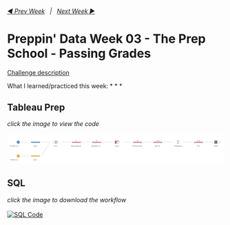 <h6><a href="../Week_2/README.md">◀  Prev Week</a>&nbsp;&nbsp;&nbsp;|&nbsp;&nbsp;&nbsp;<a href="../Week_4/README.md">Next Week  ▶</a></h6>

# Preppin' Data Week 03 - The Prep School - Passing Grades

[Challenge description](https://preppindata.blogspot.com/2019/02/2019-week-3.html)

What I learned/practiced this week:
*
*
*

## Tableau Prep
<i>click the image to view the code</i><br>
<br>
<a href="Challenge 2022 week 3.tflx">
<img src="PD 2022 wk 3.png?raw=true" alt="Tableau Prep Workflow">
</a>

## SQL
<i>click the image to download the workflow</i><br>
<br>
<a href="preppin-data-YYYY-WW.yxzp">
<img src="img-alteryx-YYYY-WW.png?raw=true" alt="SQL Code">
</a>
